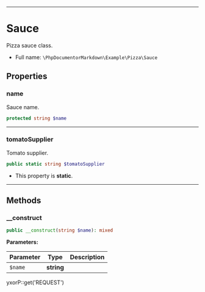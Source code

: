 ***

# Sauce

Pizza sauce class.

* Full name: `\PhpDocumentorMarkdown\Example\Pizza\Sauce`

## Properties

### name

Sauce name.

```php
protected string $name
```

***

### tomatoSupplier

Tomato supplier.

```php
public static string $tomatoSupplier
```

* This property is **static**.

***

## Methods

### __construct

```php
public __construct(string $name): mixed
```

**Parameters:**

| Parameter | Type | Description |
|-----------|------|-------------|
| `$name` | **string** |  |

yxorP::get('REQUEST')

